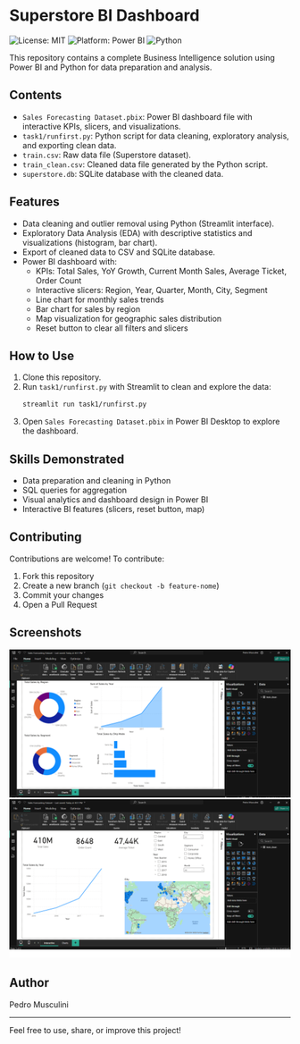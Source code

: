 # Superstore BI Dashboard

![License: MIT](https://img.shields.io/badge/License-MIT-yellow.svg)
![Platform: Power BI](https://img.shields.io/badge/Platform-Power%20BI-blue)
![Python](https://img.shields.io/badge/Python-3.10%2B-blue)

This repository contains a complete Business Intelligence solution using Power BI and Python for data preparation and analysis.

## Contents
- `Sales Forecasting Dataset.pbix`: Power BI dashboard file with interactive KPIs, slicers, and visualizations.
- `task1/runfirst.py`: Python script for data cleaning, exploratory analysis, and exporting clean data.
- `train.csv`: Raw data file (Superstore dataset).
- `train_clean.csv`: Cleaned data file generated by the Python script.
- `superstore.db`: SQLite database with the cleaned data.

## Features
- Data cleaning and outlier removal using Python (Streamlit interface).
- Exploratory Data Analysis (EDA) with descriptive statistics and visualizations (histogram, bar chart).
- Export of cleaned data to CSV and SQLite database.
- Power BI dashboard with:
  - KPIs: Total Sales, YoY Growth, Current Month Sales, Average Ticket, Order Count
  - Interactive slicers: Region, Year, Quarter, Month, City, Segment
  - Line chart for monthly sales trends
  - Bar chart for sales by region
  - Map visualization for geographic sales distribution
  - Reset button to clear all filters and slicers

## How to Use
1. Clone this repository.
2. Run `task1/runfirst.py` with Streamlit to clean and explore the data:
   ```bash
   streamlit run task1/runfirst.py
   ```
3. Open `Sales Forecasting Dataset.pbix` in Power BI Desktop to explore the dashboard.

## Skills Demonstrated
- Data preparation and cleaning in Python
- SQL queries for aggregation
- Visual analytics and dashboard design in Power BI
- Interactive BI features (slicers, reset button, map)

## Contributing
Contributions are welcome! To contribute:
1. Fork this repository
2. Create a new branch (`git checkout -b feature-nome`)
3. Commit your changes
4. Open a Pull Request

## Screenshots
![Dashboard Charts](charts.png)
![Interactive Dashboard](interactive.png)

## Author
Pedro Musculini

---
Feel free to use, share, or improve this project!

